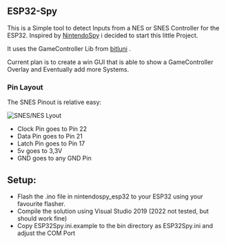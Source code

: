 ## ESP32-Spy ##

This is a Simple tool to detect Inputs from a NES or SNES Controller for the ESP32.
Inspired by [NintendoSpy](https://github.com/jaburns/NintendoSpy) i decided to start this little Project.

It uses the GameController Lib from [bitluni](https://github.com/bitluni/ArduinoGameController) .

Current plan is to create a win GUI that is able to show a GameController Overlay and Eventually add more Systems.


### Pin Layout ###

The SNES Pinout is relative easy:

![SNES/NES Lyout](https://cdn.discordapp.com/attachments/780070569038708767/1051233113239461922/NesSnesPinout.png)

- Clock Pin goes to Pin 22
- Data Pin goes to Pin 21
- Latch Pin goes to Pin 17
- 5v goes to 3,3V
- GND goes to any GND Pin


## Setup: ##
- Flash the .ino file in nintendospy_esp32 to your ESP32 using your favourite flasher.
- Compile the solution using Visual Studio 2019 (2022 not tested, but should work fine)
- Copy ESP32Spy.ini.example to the bin directory as ESP32Spy.ini and adjust the COM Port


